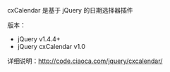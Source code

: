 cxCalendar 是基于 jQuery 的日期选择器插件

版本：
+ jQuery v1.4.4+
+ jQuery cxCalendar v1.0

详细说明：http://code.ciaoca.com/jquery/cxcalendar/
